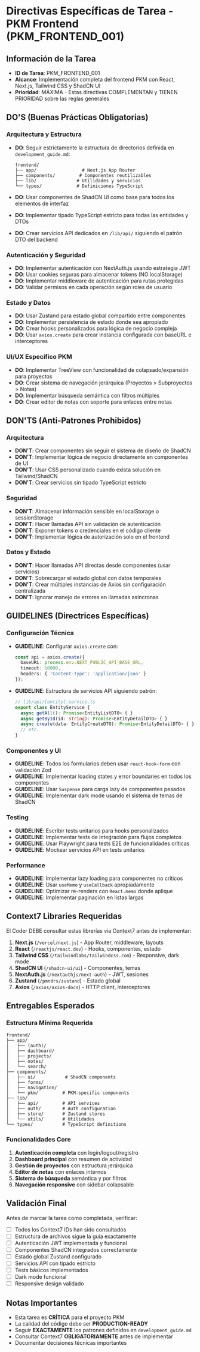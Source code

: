 # Directivas Específicas de Tarea - PKM Frontend (PKM_FRONTEND_001)

## Información de la Tarea
- **ID de Tarea**: PKM_FRONTEND_001
- **Alcance**: Implementación completa del frontend PKM con React, Next.js, Tailwind CSS y ShadCN UI
- **Prioridad**: MÁXIMA - Estas directivas COMPLEMENTAN y TIENEN PRIORIDAD sobre las reglas generales

## DO'S (Buenas Prácticas Obligatorias)

### Arquitectura y Estructura
- **DO**: Seguir estrictamente la estructura de directorios definida en `development_guide.md`:
  ```
  frontend/
  ├── app/                 # Next.js App Router
  ├── components/         # Componentes reutilizables
  ├── lib/               # Utilidades y servicios
  └── types/             # Definiciones TypeScript
  ```

- **DO**: Usar componentes de ShadCN UI como base para todos los elementos de interfaz
- **DO**: Implementar tipado TypeScript estricto para todas las entidades y DTOs
- **DO**: Crear servicios API dedicados en `/lib/api/` siguiendo el patrón DTO del backend

### Autenticación y Seguridad
- **DO**: Implementar autenticación con NextAuth.js usando estrategia JWT
- **DO**: Usar cookies seguras para almacenar tokens (NO localStorage)
- **DO**: Implementar middleware de autenticación para rutas protegidas
- **DO**: Validar permisos en cada operación según roles de usuario

### Estado y Datos
- **DO**: Usar Zustand para estado global compartido entre componentes
- **DO**: Implementar persistencia de estado donde sea apropiado
- **DO**: Crear hooks personalizados para lógica de negocio compleja
- **DO**: Usar `axios.create` para crear instancia configurada con baseURL e interceptores

### UI/UX Específico PKM
- **DO**: Implementar TreeView con funcionalidad de colapsado/expansión para proyectos
- **DO**: Crear sistema de navegación jerárquica (Proyectos > Subproyectos > Notas)
- **DO**: Implementar búsqueda semántica con filtros múltiples
- **DO**: Crear editor de notas con soporte para enlaces entre notas

## DON'TS (Anti-Patrones Prohibidos)

### Arquitectura
- **DON'T**: Crear componentes sin seguir el sistema de diseño de ShadCN
- **DON'T**: Implementar lógica de negocio directamente en componentes de UI
- **DON'T**: Usar CSS personalizado cuando exista solución en Tailwind/ShadCN
- **DON'T**: Crear servicios sin tipado TypeScript estricto

### Seguridad
- **DON'T**: Almacenar información sensible en localStorage o sessionStorage
- **DON'T**: Hacer llamadas API sin validación de autenticación
- **DON'T**: Exponer tokens o credenciales en el código cliente
- **DON'T**: Implementar lógica de autorización solo en el frontend

### Datos y Estado
- **DON'T**: Hacer llamadas API directas desde componentes (usar servicios)
- **DON'T**: Sobrecargar el estado global con datos temporales
- **DON'T**: Crear múltiples instancias de Axios sin configuración centralizada
- **DON'T**: Ignorar manejo de errores en llamadas asíncronas

## GUIDELINES (Directrices Específicas)

### Configuración Técnica
- **GUIDELINE**: Configurar `axios.create` con:
  ```typescript
  const api = axios.create({
    baseURL: process.env.NEXT_PUBLIC_API_BASE_URL,
    timeout: 10000,
    headers: { 'Content-Type': 'application/json' }
  });
  ```

- **GUIDELINE**: Estructura de servicios API siguiendo patrón:
  ```typescript
  // lib/api/[entity].service.ts
  export class EntityService {
    async getAll(): Promise<EntityListDTO> { }
    async getById(id: string): Promise<EntityDetailDTO> { }
    async create(data: EntityCreateDTO): Promise<EntityDetailDTO> { }
    // etc.
  }
  ```

### Componentes y UI
- **GUIDELINE**: Todos los formularios deben usar `react-hook-form` con validación Zod
- **GUIDELINE**: Implementar loading states y error boundaries en todos los componentes
- **GUIDELINE**: Usar `Suspense` para carga lazy de componentes pesados
- **GUIDELINE**: Implementar dark mode usando el sistema de temas de ShadCN

### Testing
- **GUIDELINE**: Escribir tests unitarios para hooks personalizados
- **GUIDELINE**: Implementar tests de integración para flujos completos
- **GUIDELINE**: Usar Playwright para tests E2E de funcionalidades críticas
- **GUIDELINE**: Mockear servicios API en tests unitarios

### Performance
- **GUIDELINE**: Implementar lazy loading para componentes no críticos
- **GUIDELINE**: Usar `useMemo` y `useCallback` apropiadamente
- **GUIDELINE**: Optimizar re-renders con `React.memo` donde aplique
- **GUIDELINE**: Implementar paginación en listas largas

## Context7 Libraries Requeridas

El Coder DEBE consultar estas librerías via Context7 antes de implementar:

1. **Next.js** (`/vercel/next.js`) - App Router, middleware, layouts
2. **React** (`/reactjs/react.dev`) - Hooks, componentes, estado
3. **Tailwind CSS** (`/tailwindlabs/tailwindcss.com`) - Responsive, dark mode
4. **ShadCN UI** (`/shadcn-ui/ui`) - Componentes, temas
5. **NextAuth.js** (`/nextauthjs/next-auth`) - JWT, sesiones
6. **Zustand** (`/pmndrs/zustand`) - Estado global
7. **Axios** (`/axios/axios-docs`) - HTTP client, interceptores

## Entregables Esperados

### Estructura Mínima Requerida
```
frontend/
├── app/
│   ├── (auth)/
│   ├── dashboard/
│   ├── projects/
│   ├── notes/
│   └── search/
├── components/
│   ├── ui/           # ShadCN components
│   ├── forms/
│   ├── navigation/
│   └── pkm/         # PKM-specific components
├── lib/
│   ├── api/         # API services
│   ├── auth/        # Auth configuration
│   ├── store/       # Zustand stores
│   └── utils/       # Utilidades
└── types/           # TypeScript definitions
```

### Funcionalidades Core
1. **Autenticación completa** con login/logout/registro
2. **Dashboard principal** con resumen de actividad
3. **Gestión de proyectos** con estructura jerárquica
4. **Editor de notas** con enlaces internos
5. **Sistema de búsqueda** semántica y por filtros
6. **Navegación responsive** con sidebar colapsable

## Validación Final

Antes de marcar la tarea como completada, verificar:
- [ ] Todos los Context7 IDs han sido consultados
- [ ] Estructura de archivos sigue la guía exactamente
- [ ] Autenticación JWT implementada y funcional
- [ ] Componentes ShadCN integrados correctamente
- [ ] Estado global Zustand configurado
- [ ] Servicios API con tipado estricto
- [ ] Tests básicos implementados
- [ ] Dark mode funcional
- [ ] Responsive design validado

## Notas Importantes

- Esta tarea es **CRÍTICA** para el proyecto PKM
- La calidad del código debe ser **PRODUCTION-READY**
- Seguir **EXACTAMENTE** los patrones definidos en `development_guide.md`
- Consultar Context7 **OBLIGATORIAMENTE** antes de implementar
- Documentar decisiones técnicas importantes